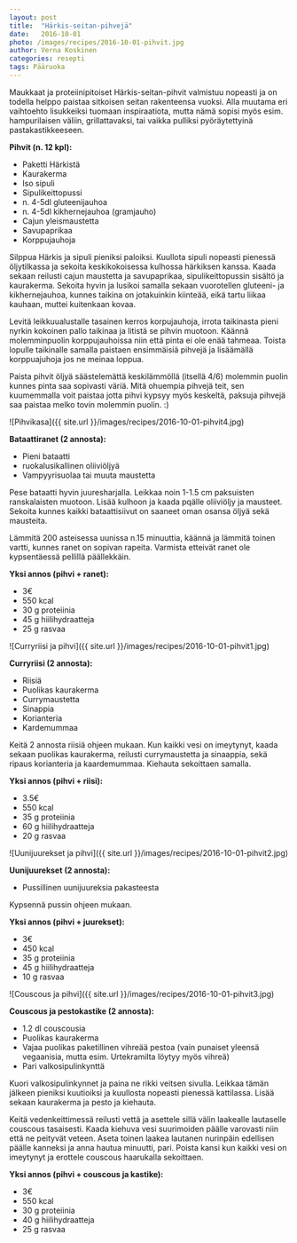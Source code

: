 ```yaml
---
layout: post
title:  "Härkis-seitan-pihvejä"
date:   2016-10-01
photo: /images/recipes/2016-10-01-pihvit.jpg
author: Verna Koskinen
categories: resepti
tags: Pääruoka
---
```


Maukkaat ja proteiinipitoiset Härkis-seitan-pihvit valmistuu nopeasti ja on todella helppo paistaa sitkoisen seitan rakenteensa vuoksi. Alla muutama eri vaihtoehto lisukkeiksi tuomaan inspiraatiota, mutta nämä sopisi myös esim. hampurilaisen väliin, grillattavaksi, tai vaikka pulliksi pyöräytettyinä pastakastikkeeseen.

**Pihvit (n. 12 kpl):**

- Paketti Härkistä
- Kaurakerma
- Iso sipuli
- Sipulikeittopussi
- n. 4-5dl gluteenijauhoa
- n. 4-5dl kikhernejauhoa (gramjauho)
- Cajun yleismaustetta
- Savupaprikaa
- Korppujauhoja

Silppua Härkis ja sipuli pieniksi paloiksi. Kuullota sipuli nopeasti pienessä öljytilkassa ja sekoita keskikokoisessa kulhossa härkiksen kanssa. Kaada sekaan reilusti cajun maustetta ja savupaprikaa, sipulikeittopussin sisältö ja kaurakerma. Sekoita hyvin ja lusikoi samalla sekaan vuorotellen gluteeni- ja kikhernejauhoa, kunnes taikina on jotakuinkin kiinteää, eikä tartu liikaa kauhaan, muttei kuitenkaan kovaa.

Levitä leikkuualustalle tasainen kerros korpujauhoja, irrota taikinasta pieni nyrkin kokoinen pallo taikinaa ja litistä se pihvin muotoon. Käännä molemminpuolin korppujauhoissa niin että pinta ei ole enää tahmeaa. Toista lopulle taikinalle samalla paistaen ensimmäisiä pihvejä ja lisäämällä korppuajuhoja jos ne meinaa loppua.

Paista pihvit öljyä säästelemättä keskilämmöllä (itsellä 4/6) molemmin puolin kunnes pinta saa sopivasti väriä. Mitä ohuempia pihvejä teit, sen kuumemmalla voit paistaa jotta pihvi kypsyy myös keskeltä, paksuja pihvejä saa paistaa melko tovin molemmin puolin. :)

![Pihvikasa]({{ site.url }}/images/recipes/2016-10-01-pihvit4.jpg)

**Bataattiranet (2 annosta):**

- Pieni bataatti
- ruokalusikallinen oliiviöljyä
- Vampyyrisuolaa tai muuta maustetta

Pese bataatti hyvin juuresharjalla. Leikkaa noin 1-1.5 cm paksuisten ranskalaisten muotoon. Lisää kulhoon ja kaada pqälle oliiviöljy ja mausteet. Sekoita kunnes kaikki bataattisiivut on saaneet oman osansa öljyä sekä mausteita.

Lämmitä 200 asteisessa uunissa n.15 minuuttia, käännä ja lämmitä toinen vartti, kunnes ranet on sopivan rapeita. Varmista etteivät ranet ole kypsentäessä pellillä päällekkäin.

**Yksi annos (pihvi + ranet):**

- 3€
- 550 kcal
- 30 g proteiinia
- 45 g hiilihydraatteja
- 25 g rasvaa

![Curryriisi ja pihvi]({{ site.url }}/images/recipes/2016-10-01-pihvit1.jpg)

**Curryriisi (2 annosta):**

- Riisiä
- Puolikas kaurakerma
- Currymaustetta
- Sinappia
- Korianteria
- Kardemummaa

Keitä 2 annosta riisiä ohjeen mukaan. Kun kaikki vesi on imeytynyt, kaada sekaan puolikas kaurakerma, reilusti currymaustetta ja sinaappia, sekä ripaus korianteria ja kaardemummaa. Kiehauta sekoittaen samalla.

**Yksi annos (pihvi + riisi):**

- 3.5€
- 550 kcal
- 35 g proteiinia
- 60 g hiilihydraatteja
- 20 g rasvaa

![Uunijuurekset ja pihvi]({{ site.url }}/images/recipes/2016-10-01-pihvit2.jpg)

**Uunijuurekset (2 annosta):**

- Pussillinen uunijuureksia pakasteesta

Kypsennä pussin ohjeen mukaan.

**Yksi annos (pihvi + juurekset):**

- 3€
- 450 kcal
- 35 g proteiinia
- 45 g hiilihydraatteja
- 10 g rasvaa

![Couscous ja pihvi]({{ site.url }}/images/recipes/2016-10-01-pihvit3.jpg)

**Couscous ja pestokastike (2 annosta):**

- 1.2 dl couscousia
- Puolikas kaurakerma
- Vajaa puolikas paketillinen vihreää pestoa (vain punaiset yleensä vegaanisia, mutta esim. Urtekramilta löytyy myös vihreä)
- Pari valkosipulinkynttä

Kuori valkosipulinkynnet ja paina ne rikki veitsen sivulla. Leikkaa tämän jälkeen pieniksi kuutioiksi ja kuullosta nopeasti pienessä kattilassa. Lisää sekaan kaurakerma ja pesto ja kiehauta.

Keitä vedenkeittimessä reilusti vettä ja asettele sillä välin laakealle lautaselle couscous tasaisesti. Kaada kiehuva vesi suurimoiden päälle varovasti niin että ne peityvät veteen. Aseta toinen laakea lautanen nurinpäin edellisen päälle kanneksi ja anna hautua minuutti, pari. Poista kansi kun kaikki vesi on imeytynyt ja erottele couscous haarukalla sekoittaen.

**Yksi annos (pihvi + couscous ja kastike):**

- 3€
- 550 kcal
- 30 g proteiinia
- 40 g hiilihydraatteja
- 25 g rasvaa
